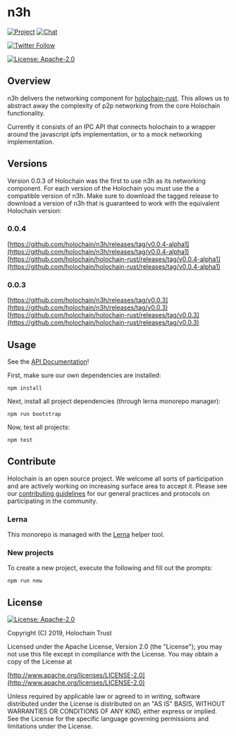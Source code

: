 # n3h

[![Project](https://img.shields.io/badge/project-holochain-blue.svg?style=flat-square)](http://holochain.org/)
[![Chat](https://img.shields.io/badge/chat-chat%2eholochain%2enet-blue.svg?style=flat-square)](https://chat.holochain.net)

[![Twitter Follow](https://img.shields.io/twitter/follow/holochain.svg?style=social&label=Follow)](https://twitter.com/holochain)

[![License: Apache-2.0](https://img.shields.io/badge/License-Apache%202.0-blue.svg)](https://www.apache.org/licenses/LICENSE-2.0)

## Overview
n3h delivers the networking component for [holochain-rust](https://github.com/holochain/holochain-rust).  This allows us to abstract away the complexity of p2p networking from the core Holochain functionality.

Currently it consists of an IPC API that connects holochain to a wrapper around the javascript ipfs implementation, or to a mock networking implementation.

## Versions

Version 0.0.3 of Holochain was the first to use n3h as its networking component. For each version of the Holochain you must use the a compatible version of n3h.  Make sure to download the tagged release to download a version of n3h that is guaranteed to work with the equivalent Holochain version:

### 0.0.4
[https://github.com/holochain/n3h/releases/tag/v0.0.4-alpha1](https://github.com/holochain/n3h/releases/tag/v0.0.4-alpha1)
[https://github.com/holochain/holochain-rust/releases/tag/v0.0.4-alpha1](https://github.com/holochain/holochain-rust/releases/tag/v0.0.4-alpha1)

### 0.0.3
[https://github.com/holochain/n3h/releases/tag/v0.0.3](https://github.com/holochain/n3h/releases/tag/v0.0.3)
[https://github.com/holochain/holochain-rust/releases/tag/v0.0.3](https://github.com/holochain/holochain-rust/releases/tag/v0.0.3)


## Usage

See the [API Documentation](docs/index.md)!

First, make sure our own dependencies are installed:

```shell
npm install
```

Next, install all project dependencies (through lerna monorepo manager):

```shell
npm run bootstrap
```

Now, test all projects:

```shell
npm test
```

## Contribute

Holochain is an open source project.  We welcome all sorts of participation and are actively working on increasing surface area to accept it.  Please see our [contributing guidelines](https://github.com/holochain/org/blob/master/CONTRIBUTING.md) for our general practices and protocols on participating in the community.

### Lerna

This monorepo is managed with the [Lerna](https://www.npmjs.com/package/lerna) helper tool.

### New projects

To create a new project, execute the following and fill out the prompts:

```shell
npm run new
```

## License
[![License: Apache-2.0](https://img.shields.io/badge/License-Apache%202.0-blue.svg)](https://www.apache.org/licenses/LICENSE-2.0)

Copyright (C) 2019, Holochain Trust

Licensed under the Apache License, Version 2.0 (the "License");
you may not use this file except in compliance with the License.
You may obtain a copy of the License at

[http://www.apache.org/licenses/LICENSE-2.0](http://www.apache.org/licenses/LICENSE-2.0)

Unless required by applicable law or agreed to in writing, software
distributed under the License is distributed on an "AS IS" BASIS,
WITHOUT WARRANTIES OR CONDITIONS OF ANY KIND, either express or implied.
See the License for the specific language governing permissions and
limitations under the License.
